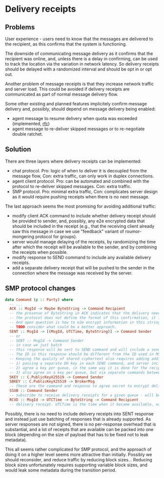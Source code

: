 # Delivery receipts

## Problems

User experience - users need to know that the messages are delivered to the recipient, as this confirms that the system is functioning.

The downside of communicating message delivery as it confirms that the recipient was online, and, unless there is a delay in confirming, can be used to track the location via the variation in network latency. So delivery receipts should be delayed with a randomized interval and should be opt in or opt out.

Another problem of message receipts is that they increase network traffic and server load. This could be avoided if delivery receipts are communicated as part of normal message delivery flow.

Some other existing and planned features implicitely confirm message delivery and, possibly, should depend on message delivery being enabled:
- agent message to resume delivery when quota was exceeded (implemented, [rfc](./2022-12-27-queue-quota.md))
- agent message to re-deliver skipped messages or to re-negotiate double ratchet.

## Solution

There are three layers where delivery receipts can be implemented:
- chat protocol. Pro: logic of when to deliver it is decoupled from the message flow, Con: extra traffic, can only work in duplex connections.
- agent client protocol. Pro: can be automated and combined with the protocol to re-deliver skipped messages. Con: extra traffic.
- SMP protocol. Pro: minimal extra traffic, Con: complicates server design as it would require pushing receipts when there is no next message.

The last approach seems the most promising for avoiding additional traffic:
- modify client ACK command to include whether delivery receipt should be provided to sender, and, possibly, any e2e encrypted data that should be included in the receipt (e.g., that the receiving client already saw this message in case we use "feedback" variant of roumor-mongering protocol for groups).
- server would manage delaying of the receipts, by randomizing the time after which the receipt will be available to the sender, and by combining the receipts when possible.
- modify response to SEND command to include any available delivery receipts.
- add a separate delivery receipt that will be pushed to the sender in the connection where the message was received by the server.

## SMP protocol changes

```haskell
data Command (p :: Party) where
  -- ...
  ACK :: MsgId -> Maybe ByteString -> Command Recipient
  -- the presense of ByteString in ACK indicates that the delivery needs to be confirmed.
  -- the protocol does not define the format of this confirmation, it is application specific, and can be -- an empty string.
  -- And open question is how to e2e encrypt information in this string - this probably can be handled on Agent client protocol level, and could be the same ratchet key that was used to encrypt and decrypt the message. The downside of this approach is that this key currently is not stored, and storing it requires additional logic to clear these keys if unused after some time.
  -- TODO consider what could be a better approach.
  SENT :: MsgId -> [(MsgId, UTCTime, ByteString)] -> Command Sender
  -- or
  -- SENT :: MsgId -> Command Sender
  -- in case we just batch
  -- this response will be sent to SEND command and will include a sender's message ID generated by the server (currently it does not exist), and posibly an empty list of delivery receipts with the same message IDs as in responses to SEND, timestamps when these receipts became available, and e2e encrypted ByteString passed in ACK command.
  -- The ID in this response should be different from the ID used in MSG, to keep the promise of not having shared identifiers in sent/received traffic even inside TLS tunnel.
  -- Keeping the quality of shared ciphertext also requires adding additional encryption layer between the server and the sender, this can be achieved in one of two ways:
  -- 1) passing a separate DH key in each SEND command, and server including additional DH key in each SENT response, with computed DH secret per message later used to encrypt and decrypt the delivery receipt payloads. This is probably a bad idea as it would increase a cryptographic load on both the server and the client.
  -- 2) agree a key per queue, in the same way it is done for the recipient. Possibly, it requires additional DH key in confirmation message that the recipient then uses to secure the queue, and passing this key in KEY (secure queue) command. The response to this secure command would the include server's DH key returned to the recipient that would be passed to the sender in HELLO message. Even though recipient could observe both public DH keys, they won't know the computed shared secret. Recipient that controls the server could perform MITM attack on this key exchange, but it doesn't give any benefit over what recipient can do when they have access to the server - the threat model remains the same. The downside of this approach is that it also requires additional changes in client protocol level (confirmation message format and HELLO message).
  -- 3) also agree on a key per queue, but via separate commands between the sender and the server, once the sender was notified that the queue is secured. This approach is probably better, and the server would simply delay the delivery of delivery receipts until the shared secret is agreed.
  SKEY :: C.PublicKeyX25519 -> Command Sender
  SBKEY :: C.PublicKeyX25519 -> BrokerMsg
  -- these are the command and response to agree secret to encrypt delivery receipt payloads for option 3
  SSUB :: Command Sender
  -- subscribe to receive delivery receipts for a given queue - will be sent when the conversation is opened (unless there is an active subscription already), not all queues at once, and won't be re-subscribed on losing the server connection (TBC).
  RCVD :: MsgId -> UTCTime -> ByteString -> Command Recipient
  -- delivery receipt. UTCTime is the time when it became available, not the time when ACK was sent by the recipient, to avoid leaking location via network latency.
```

Possibly, there is no need to include delivery receipts into SENT response and instead just use batching of responses that is already supported. As server responses are not signed, there is no per-response overhead that is substantial, and a lot of receipts that are available can be packed into one block (depending on the size of payload that has to be fixed not to leak metadata).

This all seems rather complicated for SMP protocol, and the approach of doing it on a higher level seems more attractive than initially. Possibly we should reconsider, and reduce traffic by reducing block sizes... Reducing block sizes unfortunately requires supporting variable block sizes, and would leak some metadata during the transition period.
